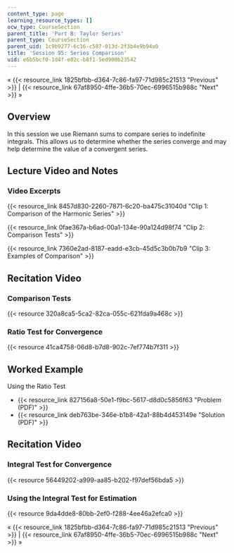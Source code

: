```yaml
---
content_type: page
learning_resource_types: []
ocw_type: CourseSection
parent_title: 'Part B: Taylor Series'
parent_type: CourseSection
parent_uid: 1c9b9277-6c16-c587-013d-2f3b4e9b94a0
title: 'Session 95: Series Comparison'
uid: e6b5bcf0-1d4f-e02c-b8f1-5ed900b23542
---
```


« {{< resource_link 1825bfbb-d364-7c86-fa97-71d985c21513 "Previous" >}} | {{< resource_link 67af8950-4ffe-36b5-70ec-6996515b988c "Next" >}} »

Overview
--------

In this session we use Riemann sums to compare series to indefinite integrals. This allows us to determine whether the series converge and may help determine the value of a convergent series.

Lecture Video and Notes
-----------------------

### Video Excerpts

{{< resource_link 8457d830-2260-7871-6c20-ba475c31040d "Clip 1: Comparison of the Harmonic Series" >}}

{{< resource_link 0fae367a-b6ad-00a1-134e-90a124d98f74 "Clip 2: Comparison Tests" >}}

{{< resource_link 7360e2ad-8187-eadd-e3cb-45d5c3b0b7b9 "Clip 3: Examples of Comparison" >}}

Recitation Video
----------------

### Comparison Tests

{{< resource 320a8ca5-5ca2-82ca-055c-621fda9a468c >}}

### Ratio Test for Convergence

{{< resource 41ca4758-06d8-b7d8-902c-7ef774b7f311 >}}

Worked Example
--------------

Using the Ratio Test

*   {{< resource_link 827156a8-50e1-f9bc-5617-d8d0c5856f63 "Problem (PDF)" >}}
*   {{< resource_link deb763be-346e-b1b8-42a1-88b4d453149e "Solution (PDF)" >}}

Recitation Video
----------------

### Integral Test for Convergence

{{< resource 56449202-a999-aa85-b202-f97def56bda5 >}}

### Using the Integral Test for Estimation

{{< resource 9da4dde8-80bb-2ef0-f288-4ee46a2efca0 >}}

« {{< resource_link 1825bfbb-d364-7c86-fa97-71d985c21513 "Previous" >}} | {{< resource_link 67af8950-4ffe-36b5-70ec-6996515b988c "Next" >}} »